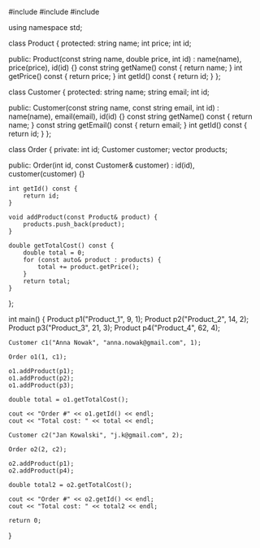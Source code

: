 #include <iostream>
#include <string>
#include <vector>

using namespace std;

class Product {
protected:
    string name;
    int price;
    int id;

public:
    Product(const string name, double price, int id) : name(name), price(price), id(id) {}
    const string getName() const {
        return name;
    }
    int getPrice() const {
        return price;
    }
    int getId() const {
        return id;
    }
};

class Customer {
protected:
    string name;
    string email;
    int id;

public:
    Customer(const string name, const string email, int id) : name(name), email(email), id(id) {}
    const string getName() const {
        return name;
    }
    const string getEmail() const {
        return email;
    }
    int getId() const {
        return id;
    }
};

class Order {
private:
    int id;
    Customer customer;
    vector<Product> products;

public:
    Order(int id, const Customer& customer) : id(id), customer(customer) {}

    int getId() const {
        return id;
    }
    
    void addProduct(const Product& product) {
        products.push_back(product);
    }
    
    double getTotalCost() const {
        double total = 0;
        for (const auto& product : products) {
            total += product.getPrice();
        }
        return total;
    }
};

int main() {
    Product p1("Product_1", 9, 1);
    Product p2("Product_2", 14, 2);
    Product p3("Product_3", 21, 3);
    Product p4("Product_4", 62, 4);

    Customer c1("Anna Nowak", "anna.nowak@gmail.com", 1);

    Order o1(1, c1);

    o1.addProduct(p1);
    o1.addProduct(p2);
    o1.addProduct(p3);

    double total = o1.getTotalCost();

    cout << "Order #" << o1.getId() << endl;
    cout << "Total cost: " << total << endl;
    
    Customer c2("Jan Kowalski", "j.k@gmail.com", 2);
    
    Order o2(2, c2);
    
    o2.addProduct(p1);
    o2.addProduct(p4);
    
    double total2 = o2.getTotalCost();
    
    cout << "Order #" << o2.getId() << endl;
    cout << "Total cost: " << total2 << endl;

    return 0;
}
